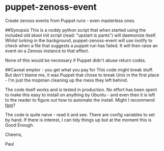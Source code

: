 puppet-zenoss-event
===================

Create zenoss events from Puppet runs - even masterless ones.

##Synopsis
This is a noddy python script that when started using the included
old skool init script (read: "upstart is pants") will daemonize 
itself. Whilst lurking in the background, puppet-zenoss-event will
use inotify to check when a file that suggests a puppet run has failed.
It will then raise an event on a Zenoss instance to that effect.

None of this would be necessary if Puppet didn't abuse return codes.

##Caveat emptor - you get what you pay for
This code might break stuff. But don't blame me, it was Puppet that
chose to break Unix in the first place - I'm just the mopman
cleaning up the mess they left behind.

The code itself works and is tested in production. No effort has been
spent to make this easy to install on anything by Ubuntu - and even
then it is left to the reader to figure out how to automate the
install. Might I recommend [fpm](https://github.com/jordansissel/fpm/)?

The code is quite naive - read it and see. There are config
variables to set by hand. If there is interest, I can tidy things up
but at the moment this is Good Enough.

Cheerio,

Paul
